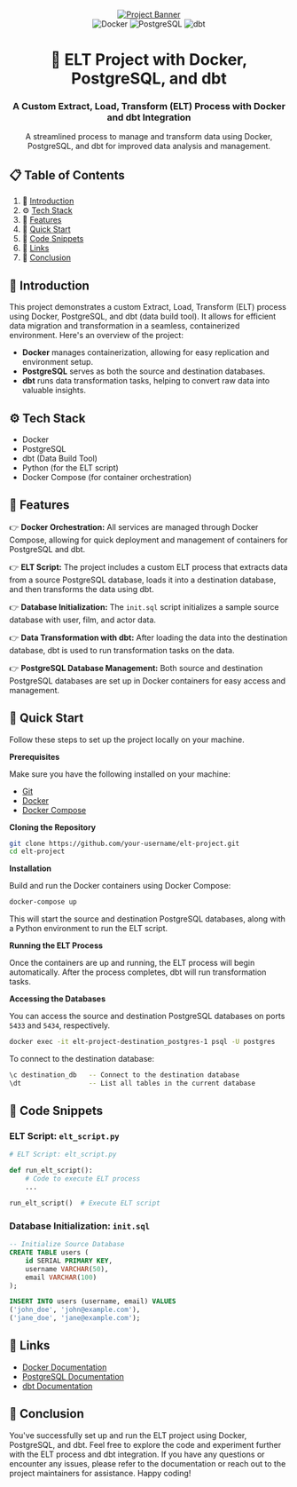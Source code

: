 
<div align="center"> <br /> 
  <a href="https://youtu.be/zgGhzuBZOQg" target="_blank">
    <img src="./public/assets/images/tickethub.png" alt="Project Banner" /> 
  </a> <br /> 
  <div>
    <img src="https://img.shields.io/badge/-Docker-blue?style=for-the-badge&logo=docker&logoColor=white&color=2496ED" alt="Docker" /> 
    <img src="https://img.shields.io/badge/-PostgreSQL-blue?style=for-the-badge&logo=postgresql&logoColor=white&color=336791" alt="PostgreSQL" /> 
    <img src="https://img.shields.io/badge/-dbt-black?style=for-the-badge&logo=dbt&logoColor=white&color=2D3748" alt="dbt" />
  </div>
  <h1 align="center">🔄 ELT Project with Docker, PostgreSQL, and dbt</h1>
  <h3 align="center">A Custom Extract, Load, Transform (ELT) Process with Docker and dbt Integration</h3>
  <p align="center">A streamlined process to manage and transform data using Docker, PostgreSQL, and dbt for improved data analysis and management.</p> 
</div>

## 📋 <a name="table">Table of Contents</a>

1. 🤖 [Introduction](#introduction)
2. ⚙️ [Tech Stack](#tech-stack)
3. 🔋 [Features](#features)
4. 🤸 [Quick Start](#quick-start)
5. 📝 [Code Snippets](#snippets)
6. 🔗 [Links](#links)
7. 🚀 [Conclusion](#more)

## <a name="introduction">🤖 Introduction</a>

This project demonstrates a custom Extract, Load, Transform (ELT) process using Docker, PostgreSQL, and dbt (data build tool). It allows for efficient data migration and transformation in a seamless, containerized environment. Here's an overview of the project:

- **Docker** manages containerization, allowing for easy replication and environment setup.
- **PostgreSQL** serves as both the source and destination databases.
- **dbt** runs data transformation tasks, helping to convert raw data into valuable insights.

## <a name="tech-stack">⚙️ Tech Stack</a>

- Docker
- PostgreSQL
- dbt (Data Build Tool)
- Python (for the ELT script)
- Docker Compose (for container orchestration)

## <a name="features">🔋 Features</a>

👉 **Docker Orchestration:** All services are managed through Docker Compose, allowing for quick deployment and management of containers for PostgreSQL and dbt.

👉 **ELT Script:** The project includes a custom ELT process that extracts data from a source PostgreSQL database, loads it into a destination database, and then transforms the data using dbt.

👉 **Database Initialization:** The `init.sql` script initializes a sample source database with user, film, and actor data.

👉 **Data Transformation with dbt:** After loading the data into the destination database, dbt is used to run transformation tasks on the data.

👉 **PostgreSQL Database Management:** Both source and destination PostgreSQL databases are set up in Docker containers for easy access and management.

## <a name="quick-start">🤸 Quick Start</a>

Follow these steps to set up the project locally on your machine.

**Prerequisites**

Make sure you have the following installed on your machine:

- [Git](https://git-scm.com/)
- [Docker](https://www.docker.com/get-started)
- [Docker Compose](https://docs.docker.com/compose/)

**Cloning the Repository**

```bash
git clone https://github.com/your-username/elt-project.git
cd elt-project
```

**Installation**

Build and run the Docker containers using Docker Compose:

```bash
docker-compose up
```

This will start the source and destination PostgreSQL databases, along with a Python environment to run the ELT script.

**Running the ELT Process**

Once the containers are up and running, the ELT process will begin automatically. After the process completes, dbt will run transformation tasks.

**Accessing the Databases**

You can access the source and destination PostgreSQL databases on ports `5433` and `5434`, respectively.

```bash
docker exec -it elt-project-destination_postgres-1 psql -U postgres
```

To connect to the destination database:

```bash
\c destination_db   -- Connect to the destination database
\dt                 -- List all tables in the current database
```

## <a name="snippets">📝 Code Snippets</a>

### ELT Script: `elt_script.py`

```python
# ELT Script: elt_script.py

def run_elt_script():
    # Code to execute ELT process
    ...

run_elt_script()  # Execute ELT script
```

### Database Initialization: `init.sql`

```sql
-- Initialize Source Database
CREATE TABLE users (
    id SERIAL PRIMARY KEY,
    username VARCHAR(50),
    email VARCHAR(100)
);

INSERT INTO users (username, email) VALUES
('john_doe', 'john@example.com'),
('jane_doe', 'jane@example.com');
```

## <a name="links">🔗 Links</a>

- [Docker Documentation](https://docs.docker.com/)
- [PostgreSQL Documentation](https://www.postgresql.org/docs/)
- [dbt Documentation](https://docs.getdbt.com/)

## <a name="more">🚀 Conclusion</a>

You've successfully set up and run the ELT project using Docker, PostgreSQL, and dbt. Feel free to explore the code and experiment further with the ELT process and dbt integration. If you have any questions or encounter any issues, please refer to the documentation or reach out to the project maintainers for assistance. Happy coding!
